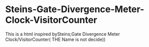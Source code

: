 # Steins-Gate-Divergence-Meter-Clock-VisitorCounter
This is a html inspired bySteins;Gate Divergence Meter Clock/VisitorCounter( THE Name is not decide))
